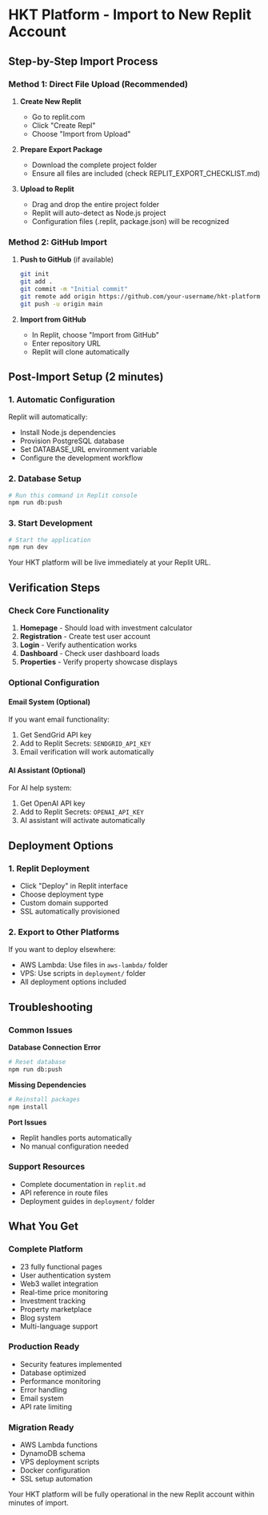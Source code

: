 # HKT Platform - Import to New Replit Account

## Step-by-Step Import Process

### Method 1: Direct File Upload (Recommended)

1. **Create New Replit**
   - Go to replit.com
   - Click "Create Repl"
   - Choose "Import from Upload"

2. **Prepare Export Package**
   - Download the complete project folder
   - Ensure all files are included (check REPLIT_EXPORT_CHECKLIST.md)

3. **Upload to Replit**
   - Drag and drop the entire project folder
   - Replit will auto-detect as Node.js project
   - Configuration files (.replit, package.json) will be recognized

### Method 2: GitHub Import

1. **Push to GitHub** (if available)
   ```bash
   git init
   git add .
   git commit -m "Initial commit"
   git remote add origin https://github.com/your-username/hkt-platform.git
   git push -u origin main
   ```

2. **Import from GitHub**
   - In Replit, choose "Import from GitHub"
   - Enter repository URL
   - Replit will clone automatically

## Post-Import Setup (2 minutes)

### 1. Automatic Configuration
Replit will automatically:
- Install Node.js dependencies
- Provision PostgreSQL database
- Set DATABASE_URL environment variable
- Configure the development workflow

### 2. Database Setup
```bash
# Run this command in Replit console
npm run db:push
```

### 3. Start Development
```bash
# Start the application
npm run dev
```

Your HKT platform will be live immediately at your Replit URL.

## Verification Steps

### Check Core Functionality
1. **Homepage** - Should load with investment calculator
2. **Registration** - Create test user account
3. **Login** - Verify authentication works
4. **Dashboard** - Check user dashboard loads
5. **Properties** - Verify property showcase displays

### Optional Configuration

#### Email System (Optional)
If you want email functionality:
1. Get SendGrid API key
2. Add to Replit Secrets: `SENDGRID_API_KEY`
3. Email verification will work automatically

#### AI Assistant (Optional)
For AI help system:
1. Get OpenAI API key
2. Add to Replit Secrets: `OPENAI_API_KEY`
3. AI assistant will activate automatically

## Deployment Options

### 1. Replit Deployment
- Click "Deploy" in Replit interface
- Choose deployment type
- Custom domain supported
- SSL automatically provisioned

### 2. Export to Other Platforms
If you want to deploy elsewhere:
- AWS Lambda: Use files in `aws-lambda/` folder
- VPS: Use scripts in `deployment/` folder
- All deployment options included

## Troubleshooting

### Common Issues

**Database Connection Error**
```bash
# Reset database
npm run db:push
```

**Missing Dependencies**
```bash
# Reinstall packages
npm install
```

**Port Issues**
- Replit handles ports automatically
- No manual configuration needed

### Support Resources
- Complete documentation in `replit.md`
- API reference in route files
- Deployment guides in `deployment/` folder

## What You Get

### Complete Platform
- 23 fully functional pages
- User authentication system
- Web3 wallet integration
- Real-time price monitoring
- Investment tracking
- Property marketplace
- Blog system
- Multi-language support

### Production Ready
- Security features implemented
- Database optimized
- Performance monitoring
- Error handling
- Email system
- API rate limiting

### Migration Ready
- AWS Lambda functions
- DynamoDB schema
- VPS deployment scripts
- Docker configuration
- SSL setup automation

Your HKT platform will be fully operational in the new Replit account within minutes of import.